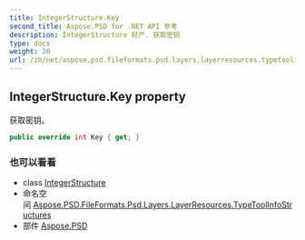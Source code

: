 ```yaml
---
title: IntegerStructure.Key
second_title: Aspose.PSD for .NET API 参考
description: IntegerStructure 财产. 获取密钥
type: docs
weight: 20
url: /zh/net/aspose.psd.fileformats.psd.layers.layerresources.typetoolinfostructures/integerstructure/key/
---
```

## IntegerStructure.Key property

获取密钥。

```csharp
public override int Key { get; }
```

### 也可以看看

* class [IntegerStructure](../)
* 命名空间 [Aspose.PSD.FileFormats.Psd.Layers.LayerResources.TypeToolInfoStructures](../../integerstructure/)
* 部件 [Aspose.PSD](../../../)


